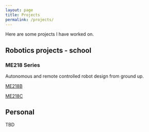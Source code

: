 ```yaml
---
layout: page
title: Projects
permalink: /projects/
---
```


Here are some projects I have worked on.

## Robotics projects - school

### ME218 Series

Autonomous and remote controlled robot design from ground up.

[ME218B](https://me218btrustykrab.weebly.com/)

[ME218C](https://me218cfatandfurious.weebly.com/)

## Personal

TBD
